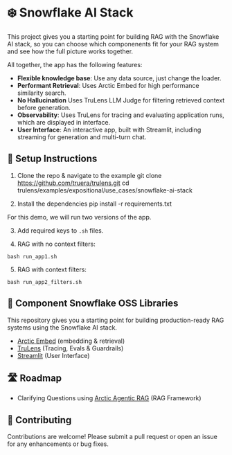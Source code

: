 # ❄️ Snowflake AI Stack

This project gives you a starting point for building RAG with the Snowflake AI stack, so you can choose which componenents fit for your RAG system and see how the full picture works together.

All together, the app has the following features:

- **Flexible knowledge base**: Use any data source, just change the loader.
- **Performant Retrieval**: Uses Arctic Embed for high performance similarity search.
- **No Hallucination** Uses TruLens LLM Judge for filtering retrieved context before generation.
- **Observability**: Uses TruLens for tracing and evaluating application runs, which are displayed in interface.
- **User Interface**: An interactive app, built with Streamlit, including streaming for generation and multi-turn chat.

## 🏃 Setup Instructions

1) Clone the repo & navigate to the example
git clone https://github.com/truera/trulens.git
cd trulens/examples/expositional/use_cases/snowflake-ai-stack

2) Install the dependencies
pip install -r requirements.txt

For this demo, we will run two versions of the app.

3) Add required keys to `.sh` files.

4) RAG with no context filters:

`bash run_app1.sh`

5) RAG with context filters:

`bash run_app2_filters.sh`


## 🔨 Component Snowflake OSS Libraries

This repository gives you a starting point for building production-ready RAG systems using the Snowflake AI stack.
- [Arctic Embed](https://github.com/Snowflake-Labs/arctic-embed) (embedding & retrieval)
- [TruLens](https://www.trulens.org/) (Tracing, Evals & Guardrails)
- [Streamlit](https://streamlit.io/) (User Interface)

## 🛣️ Roadmap
- Clarifying Questions using [Arctic Agentic RAG](https://github.com/Snowflake-Labs/Arctic_Agentic_RAG) (RAG Framework)

## 🤝 Contributing

Contributions are welcome! Please submit a pull request or open an issue for any enhancements or bug fixes.
